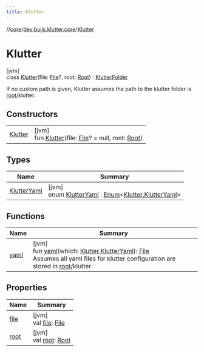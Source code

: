 ```yaml
---
title: Klutter
---
```

//[core](../../../index.html)/[dev.buijs.klutter.core](../index.html)/[Klutter](index.html)



# Klutter



[jvm]\
class [Klutter](index.html)(file: [File](https://docs.oracle.com/javase/8/docs/api/java/io/File.html)?, root: [Root](../-root/index.html)) : [KlutterFolder](../-klutter-folder/index.html)

If no custom path is given, Klutter assumes the path to the klutter folder is [root](../../../../core/dev.buijs.klutter.core/-klutter/root.md)/klutter.



## Constructors


| | |
|---|---|
| [Klutter](-klutter.html) | [jvm]<br>fun [Klutter](-klutter.html)(file: [File](https://docs.oracle.com/javase/8/docs/api/java/io/File.html)? = null, root: [Root](../-root/index.html)) |


## Types


| Name | Summary |
|---|---|
| [KlutterYaml](-klutter-yaml/index.html) | [jvm]<br>enum [KlutterYaml](-klutter-yaml/index.html) : [Enum](https://kotlinlang.org/api/latest/jvm/stdlib/kotlin/-enum/index.html)&lt;[Klutter.KlutterYaml](-klutter-yaml/index.html)&gt; |


## Functions


| Name | Summary |
|---|---|
| [yaml](yaml.html) | [jvm]<br>fun [yaml](yaml.html)(which: [Klutter.KlutterYaml](-klutter-yaml/index.html)): [File](https://docs.oracle.com/javase/8/docs/api/java/io/File.html)<br>Assumes all yaml files for klutter configuration are stored in [root](../../../../core/dev.buijs.klutter.core/-klutter/root.md)/klutter. |


## Properties


| Name | Summary |
|---|---|
| [file](../-klutter-folder/file.html) | [jvm]<br>val [file](../-klutter-folder/file.html): [File](https://docs.oracle.com/javase/8/docs/api/java/io/File.html) |
| [root](../-klutter-folder/root.html) | [jvm]<br>val [root](../-klutter-folder/root.html): [Root](../-root/index.html) |

